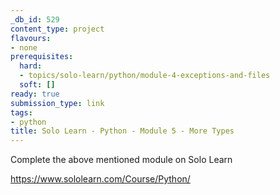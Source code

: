 ```yaml
---
_db_id: 529
content_type: project
flavours:
- none
prerequisites:
  hard:
  - topics/solo-learn/python/module-4-exceptions-and-files
  soft: []
ready: true
submission_type: link
tags:
- python
title: Solo Learn - Python - Module 5 - More Types
---
```


Complete the above mentioned module on Solo Learn

https://www.sololearn.com/Course/Python/